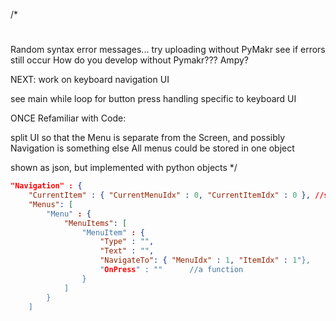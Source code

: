 /*
#

Random syntax error messages... try uploading without PyMakr
see if errors still occur
How do you develop without Pymakr???
Ampy?



NEXT: work on keyboard navigation UI

see main while loop for button press handling specific to keyboard UI
 








ONCE Refamiliar with Code:

split UI so that the Menu is separate from the Screen, and possibly Navigation is something else
All menus could be stored in one object

shown as json, but implemented with python objects
*/

```json
"Navigation" : {
    "CurrentItem" : { "CurrentMenuIdx" : 0, "CurrentItemIdx" : 0 }, //setter will navigate to new Menu
    "Menus": [
        "Menu" : {
            "MenuItems": [
                "MenuItem" : {
                    "Type" : "",
                    "Text" : "",
                    "NavigateTo": { "MenuIdx" : 1, "ItemIdx" : 1"},
                    "OnPress" : ""      //a function
                }
            ]
        }
    ]



```
